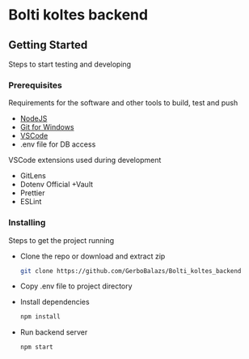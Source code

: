 # Bolti koltes backend

## Getting Started

Steps to start testing and developing

### Prerequisites

Requirements for the software and other tools to build, test and push

-   [NodeJS](https://nodejs.org/en/)
-   [Git for Windows](https://git-scm.com/download/win)
-   [VSCode](https://code.visualstudio.com/download)
-   .env file for DB access

VSCode extensions used during development

-   GitLens
-   Dotenv Official +Vault
-   Prettier
-   ESLint

### Installing

Steps to get the project running

-   Clone the repo or download and extract zip
    ```bash
    git clone https://github.com/GerboBalazs/Bolti_koltes_backend
    ```
-   Copy .env file to project directory

-   Install dependencies
    ```bash
    npm install
    ```
-   Run backend server
    ```bash
    npm start
    ```
